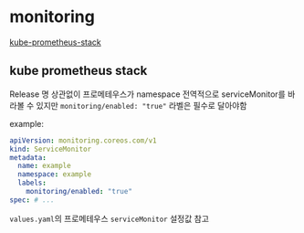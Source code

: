 # monitoring

[kube-prometheus-stack](https://github.com/prometheus-community/helm-charts/tree/main/charts/kube-prometheus-stack)

## kube prometheus stack

Release 명 상관없이 프로메테우스가 namespace 전역적으로 serviceMonitor를 바라볼 수 있지만 `monitoring/enabled: "true"` 라벨은 필수로 달아야함

example:

```yaml
apiVersion: monitoring.coreos.com/v1
kind: ServiceMonitor
metadata:
  name: example
  namespace: example
  labels:
    monitoring/enabled: "true"
spec: # ...
```

`values.yaml`의 프로메테우스 `serviceMonitor` 설정값 참고
